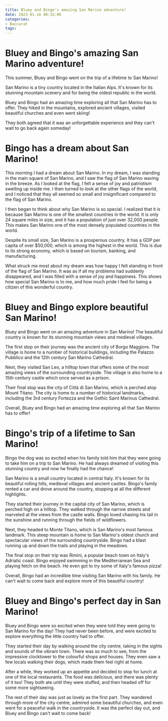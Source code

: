 ```yaml
---
title: Bluey and Bingo's amazing San Marino adventure!
date: 2023-01-16 00:32:08
categories:
- Baccarat
tags:
---
```



#  Bluey and Bingo's amazing San Marino adventure!


This summer, Bluey and Bingo went on the trip of a lifetime to San Marino!

San Marino is a tiny country located in the Italian Alps. It's known for its stunning mountain scenery and for being the oldest republic in the world.

Bluey and Bingo had an amazing time exploring all that San Marino has to offer. They hiked in the mountains, explored ancient villages, visited beautiful churches and even went skiing!

They both agreed that it was an unforgettable experience and they can't wait to go back again someday!

#  Bingo has a dream about San Marino!

This morning I had a dream about San Marino. In my dream, I was standing in the main square of San Marino, and I saw the flag of San Marino waving in the breeze. As I looked at the flag, I felt a sense of joy and patriotism swelling up inside me. I then turned to look at the other flags of the world, and I noticed that they all seemed so small and insignificant compared to the flag of San Marino.

I then began to think about why San Marino is so special. I realized that it is because San Marino is one of the smallest countries in the world. It is only 24 square miles in size, and it has a population of just over 32,000 people. This makes San Marino one of the most densely populated countries in the world.

Despite its small size, San Marino is a prosperous country. It has a GDP per capita of over $50,000, which is among the highest in the world. This is due to its strong economy, which is based on tourism, banking, and manufacturing.

What struck me most about my dream was how happy I felt standing in front of the flag of San Marino. It was as if all my problems had suddenly disappeared, and I was filled with a sense of joy and happiness. This shows how special San Marino is to me, and how much pride I feel for being a citizen of this wonderful country.

#  Bluey and Bingo explore beautiful San Marino!

Bluey and Bingo went on an amazing adventure in San Marino! The beautiful country is known for its stunning mountain views and medieval villages.

The first stop on their journey was the ancient city of Borgo Maggiore. The village is home to a number of historical buildings, including the Palazzo Pubblico and the 12th century San Marino Cathedral.

Next, they visited San Leo, a hilltop town that offers some of the most amazing views of the surrounding countryside. The village is also home to a 15th century castle which once served as a prison.

Their final stop was the city of Città di San Marino, which is perched atop Mount Titano. The city is home to a number of historical landmarks, including the 3rd century Fortezza and the Gothic Saint Marinus Cathedral.

Overall, Bluey and Bingo had an amazing time exploring all that San Marino has to offer!

#  Bingo's trip of a lifetime to San Marino!

Bingo the dog was so excited when his family told him that they were going to take him on a trip to San Marino. He had always dreamed of visiting this stunning country and now he finally had the chance!

San Marino is a small country located in central Italy. It's known for its beautiful rolling hills, medieval villages and ancient castles. Bingo's family rented a car and drove around the country, stopping at all the different highlights.

They started their journey in the capital city of San Marino, which is perched high on a hilltop. They walked through the narrow streets and marveled at the views from the castle walls. Bingo loved chasing his tail in the sunshine and running through the fields of wildflowers.

Next, they headed to Monte Titano, which is San Marino's most famous landmark. This steep mountain is home to San Marino's oldest church and spectacular views of the surrounding countryside. Bingo had a blast running up and down the trails and playing in the meadows.

The final stop on their trip was Rimini, a popular beach town on Italy's Adriatic coast. Bingo enjoyed swimming in the Mediterranean Sea and playing fetch on the beach. He even got to try some of Italy's famous pizza!

Overall, Bingo had an incredible time visiting San Marino with his family. He can't wait to come back and explore more of this beautiful country!

#  Bluey and Bingo's perfect day in San Marino!

Bluey and Bingo were so excited when they were told they were going to San Marino for the day! They had never been before, and were excited to explore everything the little country had to offer.

They started their day by walking around the city centre, taking in the sights and sounds of the vibrant town. There was so much to see, from the impressive clocktower to the colourful shops and houses. They even saw a few locals walking their dogs, which made them feel right at home.

After a while, they worked up an appetite and decided to stop for lunch at one of the local restaurants. The food was delicious, and there was plenty of it too! They both ate until they were stuffed, and then headed off for some more sightseeing.

The rest of their day was just as lovely as the first part. They wandered through more of the city centre, admired some beautiful churches, and even went for a peaceful walk in the countryside. It was the perfect day out, and Bluey and Bingo can't wait to come back!